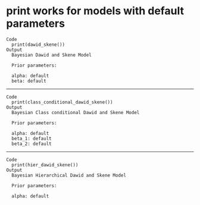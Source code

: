 # print works for models with default parameters

    Code
      print(dawid_skene())
    Output
      Bayesian Dawid and Skene Model 
      
      Prior parameters:
      
      alpha: default
      beta: default

---

    Code
      print(class_conditional_dawid_skene())
    Output
      Bayesian Class conditional Dawid and Skene Model 
      
      Prior parameters:
      
      alpha: default
      beta_1: default
      beta_2: default

---

    Code
      print(hier_dawid_skene())
    Output
      Bayesian Hierarchical Dawid and Skene Model 
      
      Prior parameters:
      
      alpha: default

